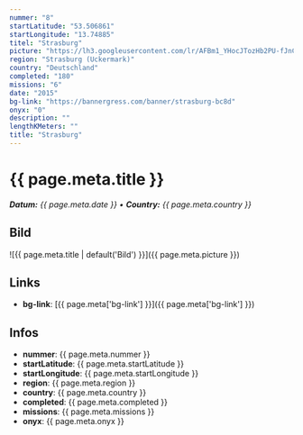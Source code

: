 ```yaml
---
nummer: "8"
startLatitude: "53.506861"
startLongitude: "13.74885"
titel: "Strasburg"
picture: "https://lh3.googleusercontent.com/lr/AFBm1_YHocJTozHb2PU-fJnCVyoQax-cIniAru54mWUt9ry7Oh_tZXJW0crVqMsdoJIggwlOWMXY3x05rx9r_ICDMQaOvtTR9AAY2PmWTQUaSdGGxyfTTYBxC0jjzfKFKq9F25iMqOAs3JAdTyb0mywDPDWoNGSQjvSaYrNJ1xGrAMf61Rzb1GpWCmA3tB6Ab6nexYNiQ7aw9vJcVkqE3RfMmXyHEfXyFbdr4B-ztgyr0Q1b3xU0adIw-TG1ls8xxse_whQwYP-c-hpNVcnIQHWCiHcbWMlwuMQM0r1qkJIkeVErdvXigtewwlVges64iii2PIR0H9t1KySKMOfqe8s2SQBg_VX0Bip7sQBMGJCdO7sEiH3cOWDEUwj_N_lZrn9L1Qf_aMd6iw99m2kW55ku02a1PeSPYTdLCgaYUNS8sYxXYxuVVZ2y2S-PZ1fW52ErYWvwtMnrsdQhMWGy_4gZAgZWimqJoba3g8Dj3rR9GmGdbGyjoNynVhSyxNK7JyUezNBQMkAr7vHHqM3kaq7JeGsPkA50q8QRHpDbfCvwhq5f6exgudqNF6BOEgMkCk37W-8gajx5hu7wDZT0XslQdxHNsMhTRuA0cz5ed-Fz_XgOiyu42j2ap1FO0pOmIzRi8jGqCPO1DuehQNDXdeE8QLNi6JbIrfKWGQd6KiY2926fCtK7Dy3VeKxBHvMWdiZDDyP6hYapvhvCVfawsdx7RcNjEkpc5Akqun3S9Q10p6H5ysk9RY_VfXddIykpW84U274hTPH5zWrOiguT5TLk9alTipUCA5zJJT2fErEZ0s4JgjNleyhV1zp8Bu8YEuj8A2O9ph0xjN_a12U7X9IaGK9pjHEkv8s"
region: "Strasburg (Uckermark)"
country: "Deutschland"
completed: "180"
missions: "6"
date: "2015"
bg-link: "https://bannergress.com/banner/strasburg-bc8d"
onyx: "0"
description: ""
lengthKMeters: ""
title: "Strasburg"
---
```


# {{ page.meta.title }}
_**Datum:** {{ page.meta.date }} • **Country:** {{ page.meta.country }}_

## Bild
![{{ page.meta.title | default('Bild') }}]({{ page.meta.picture }})

## Links
- **bg-link**: [{{ page.meta['bg-link'] }}]({{ page.meta['bg-link'] }})

## Infos
- **nummer**: {{ page.meta.nummer }}
- **startLatitude**: {{ page.meta.startLatitude }}
- **startLongitude**: {{ page.meta.startLongitude }}
- **region**: {{ page.meta.region }}
- **country**: {{ page.meta.country }}
- **completed**: {{ page.meta.completed }}
- **missions**: {{ page.meta.missions }}
- **onyx**: {{ page.meta.onyx }}

